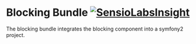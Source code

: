 Blocking Bundle [![SensioLabsInsight](https://insight.sensiolabs.com/projects/ed5e6fa2-1383-4ce3-998a-33f2e6afb3b0/mini.png)](https://insight.sensiolabs.com/projects/ed5e6fa2-1383-4ce3-998a-33f2e6afb3b0)
===============
The blocking bundle integrates the blocking component into a symfony2 project.

